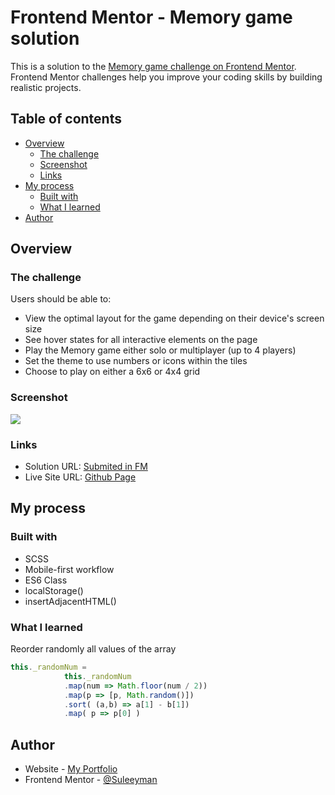 # Frontend Mentor - Memory game solution

This is a solution to the [Memory game challenge on Frontend Mentor](https://www.frontendmentor.io/challenges/memory-game-vse4WFPvM). Frontend Mentor challenges help you improve your coding skills by building realistic projects. 

## Table of contents

- [Overview](#overview)
  - [The challenge](#the-challenge)
  - [Screenshot](#screenshot)
  - [Links](#links)
- [My process](#my-process)
  - [Built with](#built-with)
  - [What I learned](#what-i-learned)
- [Author](#author)

## Overview

### The challenge

Users should be able to:

- View the optimal layout for the game depending on their device's screen size
- See hover states for all interactive elements on the page
- Play the Memory game either solo or multiplayer (up to 4 players)
- Set the theme to use numbers or icons within the tiles
- Choose to play on either a 6x6 or 4x4 grid

### Screenshot

![](./screenshot.png)

### Links

- Solution URL: [Submited in FM](https://your-solution-url.com)
- Live Site URL: [Github Page](https://your-live-site-url.com)

## My process

### Built with

- SCSS
- Mobile-first workflow
- ES6 Class
- localStorage()
- insertAdjacentHTML()

### What I learned

Reorder randomly all values of the array
```js
this._randomNum = 
            this._randomNum
            .map(num => Math.floor(num / 2))
            .map(p => [p, Math.random()])
            .sort( (a,b) => a[1] - b[1])
            .map( p => p[0] )
```
## Author

- Website - [My Portfolio](https://suleeyman.github.io/Portfolio/)
- Frontend Mentor - [@Suleeyman](https://www.frontendmentor.io/profile/Suleeyman)